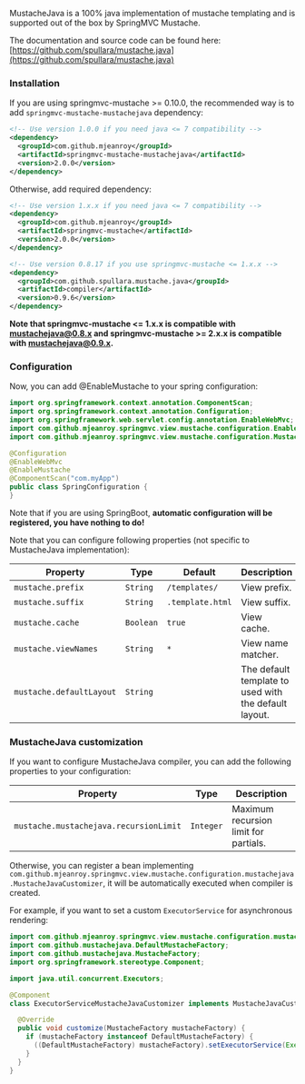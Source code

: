 MustacheJava is a 100% java implementation of mustache templating and is supported out of the box by SpringMVC Mustache.

The documentation and source code can be found here: [https://github.com/spullara/mustache.java](https://github.com/spullara/mustache.java)

### Installation

If you are using springmvc-mustache >= 0.10.0, the recommended way is to add `springmvc-mustache-mustachejava` dependency:

```xml
<!-- Use version 1.0.0 if you need java <= 7 compatibility -->
<dependency>
  <groupId>com.github.mjeanroy</groupId>
  <artifactId>springmvc-mustache-mustachejava</artifactId>
  <version>2.0.0</version>
</dependency>
```

Otherwise, add required dependency:

```xml
<!-- Use version 1.x.x if you need java <= 7 compatibility -->
<dependency>
  <groupId>com.github.mjeanroy</groupId>
  <artifactId>springmvc-mustache</artifactId>
  <version>2.0.0</version>
</dependency>

<!-- Use version 0.8.17 if you use springmvc-mustache <= 1.x.x -->
<dependency>
  <groupId>com.github.spullara.mustache.java</groupId>
  <artifactId>compiler</artifactId>
  <version>0.9.6</version>
</dependency>
```

**Note that springmvc-mustache <= 1.x.x is compatible with mustachejava@0.8.x and springmvc-mustache >= 2.x.x is compatible with mustachejava@0.9.x.**

### Configuration

Now, you can add @EnableMustache to your spring configuration:

```java
import org.springframework.context.annotation.ComponentScan;
import org.springframework.context.annotation.Configuration;
import org.springframework.web.servlet.config.annotation.EnableWebMvc;
import com.github.mjeanroy.springmvc.view.mustache.configuration.EnableMustache;
import com.github.mjeanroy.springmvc.view.mustache.configuration.MustacheProvider;

@Configuration
@EnableWebMvc
@EnableMustache
@ComponentScan("com.myApp")
public class SpringConfiguration {
}
```

Note that if you are using SpringBoot, **automatic configuration will be registered, you have nothing to do!**

Note that you can configure following properties (not specific to MustacheJava implementation):

| Property                 | Type      | Default          | Description                                           |
| ------------------------ | --------- | ---------------- | ----------------------------------------------------- |
| `mustache.prefix`        | `String`  | `/templates/`    | View prefix.                                          |
| `mustache.suffix`        | `String`  | `.template.html` | View suffix.                                          |
| `mustache.cache`         | `Boolean` | `true`           | View cache.                                           |
| `mustache.viewNames`     | `String`  | `*`              | View name matcher.                                    |
| `mustache.defaultLayout` | `String`  |                  | The default template to used with the default layout. |

### MustacheJava customization

If you want to configure MustacheJava compiler, you can add the following properties to your configuration:

| Property                               | Type      | Description                           |
| -------------------------------------- | --------- | ------------------------------------- |
| `mustache.mustachejava.recursionLimit` | `Integer` | Maximum recursion limit for partials. |

Otherwise, you can register a bean implementing `com.github.mjeanroy.springmvc.view.mustache.configuration.mustachejava.MustacheJavaCustomizer`, it will be automatically executed when compiler is created.

For example, if you want to set a custom `ExecutorService` for asynchronous rendering:

```java
import com.github.mjeanroy.springmvc.view.mustache.configuration.mustachejava.MustacheJavaCustomizer;
import com.github.mustachejava.DefaultMustacheFactory;
import com.github.mustachejava.MustacheFactory;
import org.springframework.stereotype.Component;

import java.util.concurrent.Executors;

@Component
class ExecutorServiceMustacheJavaCustomizer implements MustacheJavaCustomizer {

  @Override
  public void customize(MustacheFactory mustacheFactory) {
    if (mustacheFactory instanceof DefaultMustacheFactory) {
      ((DefaultMustacheFactory) mustacheFactory).setExecutorService(Executors.newSingleThreadExecutor());
    }
  }
}
```
